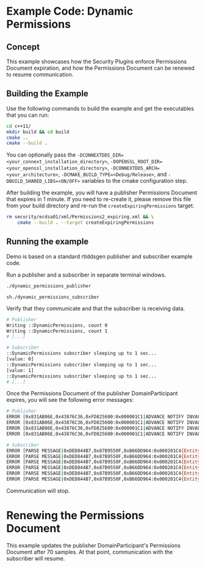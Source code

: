 # Example Code: Dynamic Permissions

## Concept

This example showcases how the Security Plugins enforce Permissions Document
expiration, and how the Permissions Document can be renewed to resume
communication.

## Building the Example

Use the following commands to build the example and get the executables that
you can run:

```sh
cd c++11/
mkdir build && cd build
cmake ..
cmake --build .
```

You can optionally pass the
``-DCONNEXTDDS_DIR=<your_connext_installation_directory>``,
``-DOPENSSL_ROOT_DIR=<your_openssl_installation_directory>``,
``-DCONNEXTDDS_ARCH=<your_architecture>``,
``-DCMAKE_BUILD_TYPE=<Debug/Release>``, and
``-DBUILD_SHARED_LIBS=<ON/OFF>`` variables to the cmake configuration step.

After building the example, you will have a publisher Permissions Document that
expires in 1 minute. If you need to re-create it, please remove this file from
your build directory and re-run the ``createExpiringPermissions`` target.

```sh
rm security/ecdsa01/xml/Permissions2_expiring.xml && \
    cmake --build . --target createExpiringPermissions
```

## Running the example

Demo is based on a standard rtiddsgen publisher and subscriber example code.

Run a publisher and a subscriber in separate terminal windows.

```sh
./dynamic_permissions_publisher
```

```
sh./dynamic_permissions_subscriber
```

Verify that they communicate and that the subscriber is receiving data.

```sh
# Publisher
Writing ::DynamicPermissions, count 0
Writing ::DynamicPermissions, count 1
# [...]

# Subscriber
::DynamicPermissions subscriber sleeping up to 1 sec...
[value: 0]
::DynamicPermissions subscriber sleeping up to 1 sec...
[value: 1]
::DynamicPermissions subscriber sleeping up to 1 sec...
# [...]
```

Once the Permissions Document of the publisher DomainParticipant expires, you
will see the following error messages:

```sh
# Publisher
ERROR [0x831AB06E,0x43876C36,0xFD825600:0x000001C1|ADVANCE NOTIFY INVALID LOCAL PERMISSIONS|CHECK STATUS|LC:Security] RTI_Security_PermissionsGrant_isValidTime:{"DDS:Security:LogTopicV2":{"f":"10","s":"3","t":{"s":"1748517658","n":"108000"},"h":"RTISP-10036","i":"0.0.0.0","a":"RTI Secure DDS Application","p":"85264","k":"50331706","x":[{"DDS":[{"domain_id":"0"},{"guid":"831AB06E.43876C36.FD825600.000001C1"},{"plugin_class":"DDS:Access:Permissions"},{"plugin_method":"RTI_Security_PermissionsGrant_isValidTime"}]}],"m":"now is after not_after of permissions file"}}
ERROR [0x831AB06E,0x43876C36,0xFD825600:0x000001C1|ADVANCE NOTIFY INVALID LOCAL PERMISSIONS|CHECK STATUS|LC:Security] RTI_Security_AccessControl_validate_status:{"DDS:Security:LogTopicV2":{"f":"10","s":"3","t":{"s":"1748517658","n":"192000"},"h":"RTISP-10036","i":"0.0.0.0","a":"RTI Secure DDS Application","p":"85264","k":"50331706","x":[{"DDS":[{"domain_id":"0"},{"guid":"831AB06E.43876C36.FD825600.000001C1"},{"plugin_class":"DDS:Access:Permissions"},{"plugin_method":"RTI_Security_AccessControl_validate_status"}]}],"m":"permissions' validity period is invalid."}}
ERROR [0x831AB06E,0x43876C36,0xFD825600:0x000001C1|ADVANCE NOTIFY INVALID LOCAL PERMISSIONS|CHECK STATUS|LC:Security] PRESParticipant_onSecurityLocalCredentialValidateEvent:FAILED TO VALIDATE | Local permissions credentials.
ERROR [0x831AB06E,0x43876C36,0xFD825600:0x000001C1|ADVANCE NOTIFY INVALID LOCAL PERMISSIONS|LC:Security] PRESParticipant_onSecurityLocalCredentialEventListener:FAILED TO VALIDATE | Local credentials.

# Subscriber
ERROR [PARSE MESSAGE|0xDED844B7,0x87B9550F,0xB66DD964:0x000201C4{Entity=DR,MessageKind=DATA}|RECEIVE FROM 0x831AB06E,0x43876C36,0xFD825600:0x000201C3|:0x000001C1{Domain=0}|RECEIVE SAMPLE|PROCESS HANDSHAKE|GET SECURITY STATE|LC:Security] RTI_Security_PermissionsGrant_isValidTime:{"DDS:Security:LogTopicV2":{"f":"10","s":"3","t":{"s":"1748517682","n":"984966998"},"h":"RTISP-10036","i":"0.0.0.0","a":"RTI Secure DDS Application","p":"85248","k":"50331706","x":[{"DDS":[{"domain_id":"0"},{"guid":"DED844B7.87B9550F.B66DD964.000001C1"},{"plugin_class":"DDS:Access:Permissions"},{"plugin_method":"RTI_Security_PermissionsGrant_isValidTime"}]}],"m":"now is after not_after of permissions file"}}
ERROR [PARSE MESSAGE|0xDED844B7,0x87B9550F,0xB66DD964:0x000201C4{Entity=DR,MessageKind=DATA}|RECEIVE FROM 0x831AB06E,0x43876C36,0xFD825600:0x000201C3|:0x000001C1{Domain=0}|RECEIVE SAMPLE|PROCESS HANDSHAKE|GET SECURITY STATE|LC:Security] RTI_Security_AccessControl_validatePermissionsDocument:{"DDS:Security:LogTopicV2":{"f":"10","s":"3","t":{"s":"1748517682","n":"985028998"},"h":"RTISP-10036","i":"0.0.0.0","a":"RTI Secure DDS Application","p":"85248","k":"50331706","x":[{"DDS":[{"domain_id":"0"},{"guid":"DED844B7.87B9550F.B66DD964.000001C1"},{"plugin_class":"DDS:Access:Permissions"},{"plugin_method":"RTI_Security_AccessControl_validatePermissionsDocument"}]}],"m":"grant has invalid time"}}
ERROR [PARSE MESSAGE|0xDED844B7,0x87B9550F,0xB66DD964:0x000201C4{Entity=DR,MessageKind=DATA}|RECEIVE FROM 0x831AB06E,0x43876C36,0xFD825600:0x000201C3|:0x000001C1{Domain=0}|RECEIVE SAMPLE|PROCESS HANDSHAKE|GET SECURITY STATE|LC:Security] RTI_Security_AccessControl_validate_remote_permissions:{"DDS:Security:LogTopicV2":{"f":"10","s":"1","t":{"s":"1748517682","n":"985044998"},"h":"RTISP-10036","i":"0.0.0.0","a":"RTI Secure DDS Application","p":"85248","k":"50331706","x":[{"DDS":[{"domain_id":"0"},{"guid":"DED844B7.87B9550F.B66DD964.000001C1"},{"plugin_class":"DDS:Access:Permissions"},{"plugin_method":"RTI_Security_AccessControl_validate_remote_permissions"}]}],"m":"failed to validate remote permissions"}}
ERROR [PARSE MESSAGE|0xDED844B7,0x87B9550F,0xB66DD964:0x000201C4{Entity=DR,MessageKind=DATA}|RECEIVE FROM 0x831AB06E,0x43876C36,0xFD825600:0x000201C3|:0x000001C1{Domain=0}|RECEIVE SAMPLE|PROCESS HANDSHAKE|GET SECURITY STATE|LC:Security] DDS_DomainParticipantTrustPlugins_forwardGetAuthenticatedRemoteParticipantSecurityState:FAILED TO VALIDATE | Remote permissions.
ERROR [PARSE MESSAGE|0xDED844B7,0x87B9550F,0xB66DD964:0x000201C4{Entity=DR,MessageKind=DATA}|RECEIVE FROM 0x831AB06E,0x43876C36,0xFD825600:0x000201C3|:0x000001C1{Domain=0}|RECEIVE SAMPLE|PROCESS HANDSHAKE|LC:Security] PRESParticipant_authorizeRemoteParticipant:{"DDS:Security:LogTopicV2":{"f":"10","s":"3","t":{"s":"1748517682","n":"985078998"},"h":"RTISP-10036","i":"0.0.0.0","a":"RTI Secure DDS Application","p":"85248","k":"50331706","x":[{"DDS":[{"domain_id":"0"},{"guid":"DED844B7.87B9550F.B66DD964.000001C1"},{"plugin_class":"RTI:Auth"},{"plugin_method":"PRESParticipant_authorizeRemoteParticipant"}]}],"m":"unauthorized remote participant 831ab06e.43876c36.fd825600 denied by local participant ded844b7.87b9550f.b66dd964"}}
ERROR [PARSE MESSAGE|0xDED844B7,0x87B9550F,0xB66DD964:0x000201C4{Entity=DR,MessageKind=DATA}|RECEIVE FROM 0x831AB06E,0x43876C36,0xFD825600:0x000201C3|:0x000001C1{Domain=0}|RECEIVE SAMPLE|PROCESS HANDSHAKE|LC:Security] PRESParticipant_processHandshake:FAILED TO VALIDATE | Failed to authorize remote DP (GUID: 0x831AB06E,0x43876C36,0xFD825600:0x000001C1).
```

Communication will stop.

# Renewing the Permissions Document

This example updates the publisher DomainParticipant's Permissions Document
after 70 samples. At that point, communication with the subscriber will
resume.